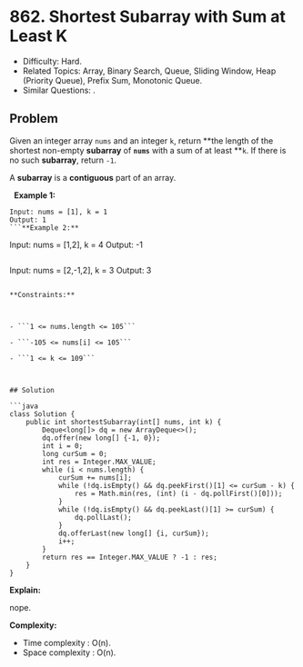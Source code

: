 # 862. Shortest Subarray with Sum at Least K

- Difficulty: Hard.
- Related Topics: Array, Binary Search, Queue, Sliding Window, Heap (Priority Queue), Prefix Sum, Monotonic Queue.
- Similar Questions: .

## Problem

Given an integer array ```nums``` and an integer ```k```, return **the length of the shortest non-empty **subarray** of **```nums```** with a sum of at least **```k```. If there is no such **subarray**, return ```-1```.

A **subarray** is a **contiguous** part of an array.

 
**Example 1:**
```
Input: nums = [1], k = 1
Output: 1
```**Example 2:**
```
Input: nums = [1,2], k = 4
Output: -1
```**Example 3:**
```
Input: nums = [2,-1,2], k = 3
Output: 3
```
 
**Constraints:**


	
- ```1 <= nums.length <= 105```
	
- ```-105 <= nums[i] <= 105```
	
- ```1 <= k <= 109```



## Solution

```java
class Solution {
    public int shortestSubarray(int[] nums, int k) {
        Deque<long[]> dq = new ArrayDeque<>();
        dq.offer(new long[] {-1, 0});
        int i = 0;
        long curSum = 0;
        int res = Integer.MAX_VALUE;
        while (i < nums.length) {
            curSum += nums[i];
            while (!dq.isEmpty() && dq.peekFirst()[1] <= curSum - k) {
                res = Math.min(res, (int) (i - dq.pollFirst()[0]));
            }
            while (!dq.isEmpty() && dq.peekLast()[1] >= curSum) {
                dq.pollLast();
            }
            dq.offerLast(new long[] {i, curSum});
            i++;
        }
        return res == Integer.MAX_VALUE ? -1 : res;
    }
}
```

**Explain:**

nope.

**Complexity:**

* Time complexity : O(n).
* Space complexity : O(n).
